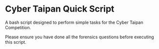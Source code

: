 # Cyber Taipan Quick Script
A bash script designed to perform simple tasks for the Cyber Taipan Competition.

Please ensure you have done all the forensics questions before executing this script.